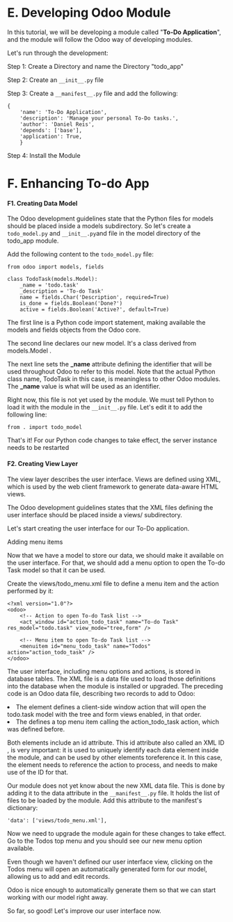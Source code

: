 <h1>E. Developing Odoo Module</h1>

In this tutorial, we will be developing a module called "**To-Do Application**", and the module will follow the Odoo way of 
developing modules.

Let's run through the development:

Step 1: Create a Directory and name the Directory "todo_app"

Step 2: Create an ```__init__.py``` file

Step 3: Create a ```__manifest__.py``` file and add the following:

```
{
    'name': 'To-Do Application',
    'description': 'Manage your personal To-Do tasks.',
    'author': 'Daniel Reis',
    'depends': ['base'],
    'application': True,
    }
```

Step 4: Install the Module

<h1>F. Enhancing To-do App</h1>

<h4>F1. Creating Data Model</h4>

The Odoo development guidelines state that the Python files for models should be placed inside a
models subdirectory. So let's create a ```todo_model.py``` and  ```__init__.py```and file in the model directory of the todo_app module.

Add the following content to the ```todo_model.py``` file:

```
from odoo import models, fields

class TodoTask(models.Model):
    _name = 'todo.task'
    _description = 'To-do Task'
    name = fields.Char('Description', required=True)
    is_done = fields.Boolean('Done?')
    active = fields.Boolean('Active?', default=True)
```

The first line is a Python code import statement, making available the models and fields objects
from the Odoo core.

The second line declares our new model. It's a class derived from models.Model .

The next line sets the **_name** attribute defining the identifier that will be used throughout Odoo to refer
to this model. Note that the actual Python class name, TodoTask in this case, is meaningless to other
Odoo modules. The **_name** value is what will be used as an identifier.

Right now, this file is not yet used by the module. We must tell Python to load it with the module in the
```__init__.py``` file. Let's edit it to add the following line:

```from . import todo_model```

That's it! For our Python code changes to take effect, the server instance needs to be restarted

<h4>F2. Creating View Layer</h4>

The view layer describes the user interface. Views are defined using XML, which is used by the web
client framework to generate data-aware HTML views.

The Odoo development guidelines states that the XML files defining the user interface should be
placed inside a views/ subdirectory.

Let's start creating the user interface for our To-Do application.

Adding menu items

Now that we have a model to store our data, we should make it available on the user interface.
For that, we should add a menu option to open the To-do Task model so that it can be used.

Create the views/todo_menu.xml file to define a menu item and the action performed by it:

```
<?xml version="1.0"?>
<odoo>
    <!-- Action to open To-do Task list -->
    <act_window id="action_todo_task" name="To-do Task" res_model="todo.task" view_mode="tree,form" />
    
    <!-- Menu item to open To-do Task list -->
    <menuitem id="menu_todo_task" name="Todos" action="action_todo_task" />
</odoo>
```

The user interface, including menu options and actions, is stored in database tables. The XML file is a
data file used to load those definitions into the database when the module is installed or upgraded.
The preceding code is an Odoo data file, describing two records to add to Odoo:

<li>The <act_window> element defines a client-side window action that will open the todo.task
model with the tree and form views enabled, in that order.</li>

<li>The <menuitem> defines a top menu item calling the action_todo_task action, which was
defined before.</li>
<p></p>
Both elements include an id attribute. This id attribute also called an XML ID , is very important: it
is used to uniquely identify each data element inside the module, and can be used by other elements toreference it. 
In this case, the <menuitem> element needs to reference the action to process, and needs
to make use of the <act_window> ID for that.

Our module does not yet know about the new XML data file. This is done by adding it to the data
attribute in the ```__manifest__.py``` file. It holds the list of files to be loaded by the module. Add this
attribute to the manifest's dictionary:

```'data': ['views/todo_menu.xml'],```

Now we need to upgrade the module again for these changes to take effect. Go to the Todos top menu
and you should see our new menu option available.

Even though we haven't defined our user interface view, clicking on the Todos menu will open an
automatically generated form for our model, allowing us to add and edit records.

Odoo is nice enough to automatically generate them so that we can start working with our model right
away.

So far, so good! Let's improve our user interface now.
